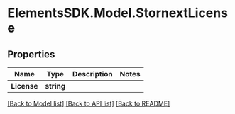 # ElementsSDK.Model.StornextLicense

## Properties

Name | Type | Description | Notes
------------ | ------------- | ------------- | -------------
**License** | **string** |  | 

[[Back to Model list]](../#documentation-for-models) [[Back to API list]](../#documentation-for-api-endpoints) [[Back to README]](../)


